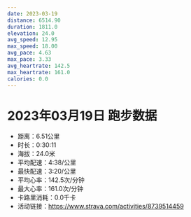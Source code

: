 ```yaml
---
date: 2023-03-19
distance: 6514.90
duration: 1811.0
elevation: 24.0
avg_speed: 12.95
max_speed: 18.00
avg_pace: 4.63
max_pace: 3.33
avg_heartrate: 142.5
max_heartrate: 161.0
calories: 0.0
---
```


# 2023年03月19日 跑步数据

- 距离：6.51公里
- 时长：0:30:11
- 海拔：24.0米
- 平均配速：4:38/公里
- 最快配速：3:20/公里
- 平均心率：142.5次/分钟
- 最大心率：161.0次/分钟
- 卡路里消耗：0.0千卡
- 活动链接：https://www.strava.com/activities/8739514459
